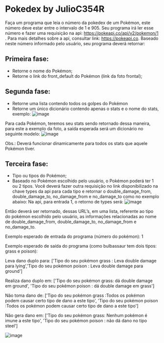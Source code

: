 # Pokedex by JulioC354R
Faça um programa que leia o número da pokedex de um Pokémon, este
número deve estar entre o intervalo de 1 e 905. Seu programa irá ler esse número e fazer uma
requisição na api: https://pokeapi.co/api/v2/pokemon/1 . Para mais detalhes sobre a api, consultar
link: https://pokeapi.co. Baseado neste número informado pelo usuário, seu programa deverá
retornar:
## Primeira fase:
- Retorne o nome do Pokémon;
- Retorne o link do front_default do Pokémon (link da foto frontal);
## Segunda fase:
- Retorne uma lista contendo todos os golpes do Pokémon
- Retorne um único dicionário contendo apenas o stats e o nome do stats, exemplo:
![image](https://github.com/JulioC354R/Pokedex/assets/92527708/505ab5b1-9628-4047-83ae-95d2670f5f39)

Para cada Pokémon, teremos seu stats sendo retornado dessa maneira, para este a
exemplo da foto, a saída esperada será um dicionário no seguinte modelo:
![image](https://github.com/JulioC354R/Pokedex/assets/92527708/59917b48-6033-4811-9695-e98b37013a31)

Obs.: Deverá funcionar dinamicamente para todos os stats que aquele Pokémon tiver.

## Terceira fase:
- Tipo ou tipos do Pokémon;
- Baseado no Pokémon escolhido pelo usuário, o Pokémon poderá ter 1 ou 2 tipos. Você deverá
fazer outra requisição no link disponibilizado na chave types da api para cada tipo e retornar o
double_damage_from, double_damage_to, no_damage_from e no_damage_to como no
exemplo abaixo:
Na api, para entrada 1, o retorno de types será:
![image](https://github.com/JulioC354R/Pokedex/assets/92527708/6dd68858-7540-483b-ad5e-d2486aacf27f)


Então deverá ser retornado, dessas URL’s, em uma lista, referente ao tipo do pokémon
escolhido pelo usuário, as informações relacionadas ao nome de double_damage_from,
double_damage_to, no_damage_from e no_damage_to.

Exemplo esperado de entrada do programa (número do pokémon): 1

Exemplo esperado de saída do programa (como bulbassaur tem dois tipos: grass e poison):

Leva dano duplo para: [&#39;Tipo do seu pokémon grass : Leva double damage para lying&#39;,&#39;Tipo do seu pokémon poison : 
Leva double damage para ground&#39;]

Realiza dano duplo em: [&#39;Tipo do seu pokémon grass: dá double damage em ground&#39;,
&#39;Tipo do seu pokémon poison : dá double damage em grass&#39;]

Não toma dano de: [&#39;Tipo do seu pokémon grass :Todos os pokémon podem causar certo tipo
de dano a este tipo&#39;, &#39;Tipo do seu pokémon poison :Todos os pokémon podem causar
certo tipo de dano a este tipo&#39;]

Não gera dano em: [&#39;Tipo do seu pokémon grass: Nenhum pokémon é imune a este tipo&#39;,
&#39;Tipo do seu pokémon poison : não dá dano no tipo steel&#39;]



![image](https://github.com/JulioC354R/Pokedex/assets/92527708/f03cc812-e5c7-4fb2-9438-fa02d524c8ce)
